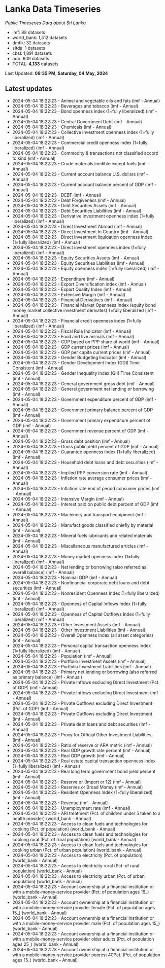 # Lanka Data Timeseries
*Public Timeseries Data about Sri Lanka*

* imf: 88 datasets
* world_bank: 1,512 datasets
* dmtlk: 32 datasets
* sltda: 1 datasets
* cbsl: 1,891 datasets
* adb: 609 datasets
* TOTAL: **4,133** datasets

Last Updated: **06:35 PM, Saturday, 04 May, 2024**

## Latest updates

* 2024-05-04 18:22:23 - Animal and vegetable oils and fats (imf - Annual)
* 2024-05-04 18:22:23 - Beverages and tobacco (imf - Annual)
* 2024-05-04 18:22:23 - Bond openness index (1=fully liberalized) (imf - Annual)
* 2024-05-04 18:22:23 - Central Government Debt (imf - Annual)
* 2024-05-04 18:22:23 - Chemicals (imf - Annual)
* 2024-05-04 18:22:23 - Collective investment openness index (1=fully liberalized) (imf - Annual)
* 2024-05-04 18:22:23 - Commercial credit openness index (1=fully liberalized) (imf - Annual)
* 2024-05-04 18:22:23 - Commodity & transactions not classified accord to kind (imf - Annual)
* 2024-05-04 18:22:23 - Crude materials inedible except fuels (imf - Annual)
* 2024-05-04 18:22:23 - Current account balance U.S. dollars (imf - Annual)
* 2024-05-04 18:22:23 - Current account balance percent of GDP (imf - Annual)
* 2024-05-04 18:22:23 - DEBT (imf - Annual)
* 2024-05-04 18:22:23 - Debt Forgiveness (imf - Annual)
* 2024-05-04 18:22:23 - Debt Securities Assets (imf - Annual)
* 2024-05-04 18:22:23 - Debt Securities Liabilities (imf - Annual)
* 2024-05-04 18:22:23 - Derivative investment openness index (1=fully liberalized) (imf - Annual)
* 2024-05-04 18:22:23 - Direct Investment Abroad (imf - Annual)
* 2024-05-04 18:22:23 - Direct Investment In Country (imf - Annual)
* 2024-05-04 18:22:23 - Direct investment liquidation openness index (1=fully liberalized) (imf - Annual)
* 2024-05-04 18:22:23 - Direct investment openness index (1=fully liberalized) (imf - Annual)
* 2024-05-04 18:22:23 - Equity Securities Assets (imf - Annual)
* 2024-05-04 18:22:23 - Equity Securities Liabilities (imf - Annual)
* 2024-05-04 18:22:23 - Equity openness index (1=fully liberalized) (imf - Annual)
* 2024-05-04 18:22:23 - Expenditure (imf - Annual)
* 2024-05-04 18:22:23 - Export Diversification Index (imf - Annual)
* 2024-05-04 18:22:23 - Export Quality Index (imf - Annual)
* 2024-05-04 18:22:23 - Extensive Margin (imf - Annual)
* 2024-05-04 18:22:23 - Financial Derivatives (imf - Annual)
* 2024-05-04 18:22:23 - Financial Market Openness Index (equity bond money market collective investment derivates) 1=fully liberalized (imf - Annual)
* 2024-05-04 18:22:23 - Financial credit openness index (1=fully liberalized) (imf - Annual)
* 2024-05-04 18:22:23 - Fiscal Rule Indicator (imf - Annual)
* 2024-05-04 18:22:23 - Food and live animals (imf - Annual)
* 2024-05-04 18:22:23 - GDP based on PPP share of world (imf - Annual)
* 2024-05-04 18:22:23 - GDP current prices (imf - Annual)
* 2024-05-04 18:22:23 - GDP per capita current prices (imf - Annual)
* 2024-05-04 18:22:23 - Gender Budgeting Indicator (imf - Annual)
* 2024-05-04 18:22:23 - Gender Development Index (GDI) Time Consistent (imf - Annual)
* 2024-05-04 18:22:23 - Gender Inequality Index (GII) Time Consistent (imf - Annual)
* 2024-05-04 18:22:23 - General government gross debt (imf - Annual)
* 2024-05-04 18:22:23 - General government net lending or borrowing (imf - Annual)
* 2024-05-04 18:22:23 - Government expenditure percent of GDP (imf - Annual)
* 2024-05-04 18:22:23 - Government primary balance percent of GDP (imf - Annual)
* 2024-05-04 18:22:23 - Government primary expenditure percent of GDP (imf - Annual)
* 2024-05-04 18:22:23 - Government revenue percent of GDP (imf - Annual)
* 2024-05-04 18:22:23 - Gross debt position (imf - Annual)
* 2024-05-04 18:22:23 - Gross public debt percent of GDP (imf - Annual)
* 2024-05-04 18:22:23 - Guarantee openness index (1=fully liberalized) (imf - Annual)
* 2024-05-04 18:22:23 - Household debt loans and debt securities (imf - Annual)
* 2024-05-04 18:22:23 - Implied PPP conversion rate (imf - Annual)
* 2024-05-04 18:22:23 - Inflation rate average consumer prices (imf - Annual)
* 2024-05-04 18:22:23 - Inflation rate end of period consumer prices (imf - Annual)
* 2024-05-04 18:22:23 - Intensive Margin (imf - Annual)
* 2024-05-04 18:22:23 - Interest paid on public debt percent of GDP (imf - Annual)
* 2024-05-04 18:22:23 - Machinery and transport equipment (imf - Annual)
* 2024-05-04 18:22:23 - Manufact goods classified chiefly by material (imf - Annual)
* 2024-05-04 18:22:23 - Mineral fuels lubricants and related materials (imf - Annual)
* 2024-05-04 18:22:23 - Miscellaneous manufactured articles (imf - Annual)
* 2024-05-04 18:22:23 - Money market openness index (1=fully liberalized) (imf - Annual)
* 2024-05-04 18:22:23 - Net lending or borrowing (also referred as overall balance) (imf - Annual)
* 2024-05-04 18:22:23 - Nominal GDP (imf - Annual)
* 2024-05-04 18:22:23 - Nonfinancial corporate debt loans and debt securities (imf - Annual)
* 2024-05-04 18:22:23 - Nonresident Openness Index (1=fully liberalized) (imf - Annual)
* 2024-05-04 18:22:23 - Openness of Capital Inflows Index (1=fully liberalized) (imf - Annual)
* 2024-05-04 18:22:23 - Openness of Capital Outflows Index (1=fully liberalized) (imf - Annual)
* 2024-05-04 18:22:23 - Other Investment Assets (imf - Annual)
* 2024-05-04 18:22:23 - Other Investment Liabilities (imf - Annual)
* 2024-05-04 18:22:23 - Overall Openness Index (all asset categories) (imf - Annual)
* 2024-05-04 18:22:23 - Personal capital transaction openness index (1=fully liberalized) (imf - Annual)
* 2024-05-04 18:22:23 - Population (imf - Annual)
* 2024-05-04 18:22:23 - Portfolio Investment Assets (imf - Annual)
* 2024-05-04 18:22:23 - Portfolio Investment Liabilities (imf - Annual)
* 2024-05-04 18:22:23 - Primary net lending or borrowing (also referred as primary balance) (imf - Annual)
* 2024-05-04 18:22:23 - Private Inflows excluding Direct Investment (Pct. of GDP) (imf - Annual)
* 2024-05-04 18:22:23 - Private Inflows excluding Direct Investment (imf - Annual)
* 2024-05-04 18:22:23 - Private Outflows excluding Direct Investment (Pct. of GDP) (imf - Annual)
* 2024-05-04 18:22:23 - Private Outflows excluding Direct Investment (imf - Annual)
* 2024-05-04 18:22:23 - Private debt loans and debt securities (imf - Annual)
* 2024-05-04 18:22:23 - Proxy for Official Other Investment Liabilities (imf - Annual)
* 2024-05-04 18:22:23 - Ratio of reserve or ARA metric (imf - Annual)
* 2024-05-04 18:22:23 - Real GDP growth rate percent (imf - Annual)
* 2024-05-04 18:22:23 - Real GDP growth (imf - Annual)
* 2024-05-04 18:22:23 - Real estate capital transaction openness index (1=fully liberalized) (imf - Annual)
* 2024-05-04 18:22:23 - Real long term government bond yield percent (imf - Annual)
* 2024-05-04 18:22:23 - Reserve or (Import or 12) (imf - Annual)
* 2024-05-04 18:22:23 - Reserves or Broad Money (imf - Annual)
* 2024-05-04 18:22:23 - Resident Openness Index (1=fully liberalized) (imf - Annual)
* 2024-05-04 18:22:23 - Revenue (imf - Annual)
* 2024-05-04 18:22:23 - Unemployment rate (imf - Annual)
* 2024-05-04 18:22:23 - ARI treatment (Pct. of children under 5 taken to a health provider) (world_bank - Annual)
* 2024-05-04 18:22:23 - Access to clean fuels and technologies for cooking (Pct. of population) (world_bank - Annual)
* 2024-05-04 18:22:23 - Access to clean fuels and technologies for cooking rural (Pct. of rural population) (world_bank - Annual)
* 2024-05-04 18:22:23 - Access to clean fuels and technologies for cooking urban (Pct. of urban population) (world_bank - Annual)
* 2024-05-04 18:22:23 - Access to electricity (Pct. of population) (world_bank - Annual)
* 2024-05-04 18:22:23 - Access to electricity rural (Pct. of rural population) (world_bank - Annual)
* 2024-05-04 18:22:23 - Access to electricity urban (Pct. of urban population) (world_bank - Annual)
* 2024-05-04 18:22:23 - Account ownership at a financial institution or with a mobile-money-service provider (Pct. of population ages 15_) (world_bank - Annual)
* 2024-05-04 18:22:23 - Account ownership at a financial institution or with a mobile-money-service provider female (Pct. of population ages 15_) (world_bank - Annual)
* 2024-05-04 18:22:23 - Account ownership at a financial institution or with a mobile-money-service provider male (Pct. of population ages 15_) (world_bank - Annual)
* 2024-05-04 18:22:23 - Account ownership at a financial institution or with a mobile-money-service provider older adults (Pct. of population ages 25_) (world_bank - Annual)
* 2024-05-04 18:22:23 - Account ownership at a financial institution or with a mobile-money-service provider poorest 40Pct. (Pct. of population ages 15_) (world_bank - Annual)